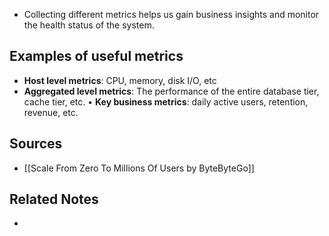 - Collecting different metrics helps us gain business insights and monitor the health status of the system.

## Examples of useful metrics
- **Host level metrics**: CPU, memory, disk I/O, etc
- **Aggregated level metrics**: The performance of the entire database tier, cache tier, etc.
•   **Key business metrics**: daily active users, retention, revenue, etc.

## Sources
- [[Scale From Zero To Millions Of Users by ByteByteGo]]

## Related Notes
- 